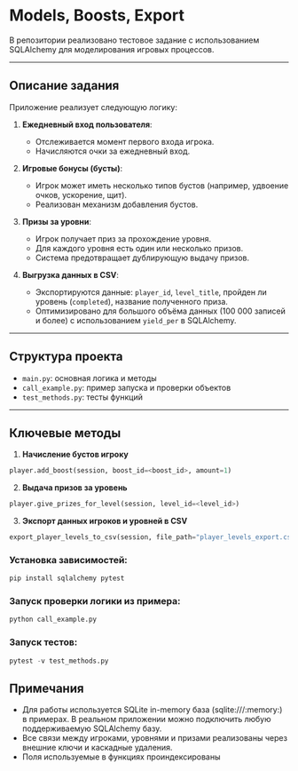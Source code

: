 # Models, Boosts, Export

В репозитории реализовано тестовое задание с использованием SQLAlchemy для моделирования игровых процессов.

---

## Описание задания

Приложение реализует следующую логику:

1. **Ежедневный вход пользователя**:
   - Отслеживается момент первого входа игрока.
   - Начисляются очки за ежедневный вход.

2. **Игровые бонусы (бусты)**:
   - Игрок может иметь несколько типов бустов (например, удвоение очков, ускорение, щит).
   - Реализован механизм добавления бустов.

3. **Призы за уровни**:
   - Игрок получает приз за прохождение уровня.
   - Для каждого уровня есть один или несколько призов.
   - Система предотвращает дублирующую выдачу призов.

4. **Выгрузка данных в CSV**:
   - Экспортируются данные: `player_id`, `level_title`, пройден ли уровень (`completed`), название полученного приза.
   - Оптимизировано для большого объёма данных (100 000 записей и более) с использованием `yield_per` в SQLAlchemy.

---

## Структура проекта

- `main.py`: основная логика и методы
- `call_example.py`: пример запуска и проверки объектов
- `test_methods.py`: тесты функций

---

## Ключевые методы

1. **Начисление бустов игроку**  
```python
player.add_boost(session, boost_id=<boost_id>, amount=1)
```
2. **Выдача призов за уровень**
```python
player.give_prizes_for_level(session, level_id=<level_id>)
```
3. **Экспорт данных игроков и уровней в CSV**
```python
export_player_levels_to_csv(session, file_path="player_levels_export.csv")
```


### Установка зависимостей:
```python
pip install sqlalchemy pytest
```
### Запуск проверки логики из примера:
```python
python call_example.py
```
### Запуск тестов:
```python
pytest -v test_methods.py
```

## Примечания
- Для работы используется SQLite in-memory база (sqlite:///:memory:) в примерах.
В реальном приложении можно подключить любую поддерживаемую SQLAlchemy базу.
- Все связи между игроками, уровнями и призами реализованы через внешние ключи и каскадные удаления.
- Поля используемые в функциях проиндексированы
